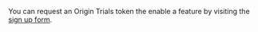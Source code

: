 You can request an Origin Trials token the enable a feature by visiting the [sign up form](http://bit.ly/OriginTrialSignup).
